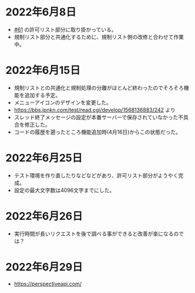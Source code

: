 # 2022年6月8日

- [#61](https://github.com/japankun/bbs.jpnkn.com/issues/61) の許可リスト部分に取り掛かっている。
- 規制リスト部分と共通化するために、規制リスト側の改修と合わせて作業中。

# 2022年6月15日

- 規制リストとの共通化と規制処理の分離がほとんど終わったのでそろそろ機能を追加する予定。
- メニューアイコンのデザインを変更した。
- https://bbs.jpnkn.com/test/read.cgi/develop/1568136883/242 より
- スレッド終了メッセージの設定が本番サーバーで保存されていなかった不具合を修正した。
- コードの履歴を遡ったところ機能追加時(4月16日)からこの状態だった。

# 2022年6月25日

- テスト環境を作り直したりなどなどがあり、許可リスト部分がようやく完成。
- 設定の最大文字数は4096文字までにした。

# 2022年6月26日

- 実行時間が長いリクエストを後で調べる事ができると改善が楽になるのでは？

# 2022年6月29日

- https://perspectiveapi.com/
